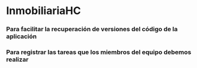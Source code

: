 # InmobiliariaHC
### Para facilitar la recuperación de versiones del código de la aplicación
### Para registrar las tareas que los miembros del equipo debemos realizar
